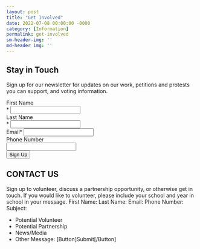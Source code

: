 ```yaml
---
layout: post
title: "Get Involved"
date: 2022-07-08 00:00:00 -0000
category: [Information]
permalink: get-involved
sm-header-img: ''
md-header img: ''
---
```


## Stay in Touch
Sign up for our newsletter for updates on our work, petitions and protests you can support, and voting information.

<form class="rendered-form">
    <div class="formbuilder-text form-group field-text-1657310892954">
        <label for="text-1657310892954" class="formbuilder-text-label">First Name
            <br><span class="formbuilder-required">*</span></label>
        <input type="text" class="form-control col-6" name="text-1657310892954" access="false" id="text-1657310892954" required="required" aria-required="true">
    </div>
    <div class="formbuilder-text form-group field-text-1657310952708">
        <label for="text-1657310952708" class="formbuilder-text-label">Last Name
            <br><span class="formbuilder-required">*</span></label>
        <input type="text" class="form-control col-6" name="text-1657310952708" access="false" id="text-1657310952708" required="required" aria-required="true">
    </div>
    <div class="formbuilder-text form-group field-text-1657311029150">
        <label for="text-1657311029150" class="formbuilder-text-label">Email<span class="formbuilder-required">*</span></label>
        <input type="text" class="form-control" name="text-1657311029150" access="false" id="text-1657311029150" required="required" aria-required="true">
    </div>
    <div class="formbuilder-text form-group field-text-1657310990549">
        <label for="text-1657310990549" class="formbuilder-text-label">Phone Number
            <br>
        </label>
        <input type="text" class="form-control" name="text-1657310990549" access="false" id="text-1657310990549">
    </div>
    <div class="formbuilder-button form-group field-button-1657311047983">
        <button type="submit" class="button btn-default btn" name="button-1657311047983" access="false" style="default" id="button-1657311047983">Sign Up</button>
    </div>
</form>

## CONTACT US
Sign up to volunteer, discuss a partnership opportunity, or otherwise get in touch. If you would like to volunteer, please include your school and year in school in your message.
First Name:            Last Name:
Email:
Phone Number:
Subject: 
* Potential Volunteer
* Potential Partnership
* News/Media
* Other
Message: 
[Button]Submit[/Button]